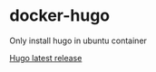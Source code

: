 # docker-hugo
Only install hugo in ubuntu container

[Hugo latest release](https://github.com/gohugoio/hugo/releases/latest)